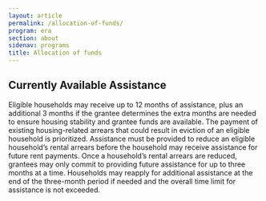 ```yaml
---
layout: article
permalink: /allocation-of-funds/
program: era
section: about
sidenav: programs
title: Allocation of funds
---
```


## Currently Available Assistance

Eligible households may receive up to 12 months of assistance, plus an additional 3 months if the grantee determines the extra months are needed to ensure housing stability and grantee funds are available. The payment of existing housing-related arrears that could result in eviction of an eligible household is prioritized. Assistance must be provided to reduce an eligible household’s rental arrears before the household may receive assistance for future rent payments. Once a household’s rental arrears are reduced, grantees may only commit to providing future assistance for up to three months at a time. Households may reapply for additional assistance at the end of the three-month period if needed and the overall time limit for assistance is not exceeded.

